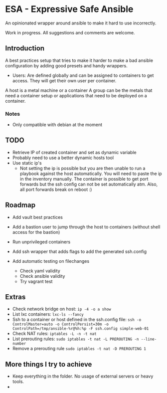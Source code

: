 # ESA - Expressive Safe Ansible

An opinionated wrapper around ansible to make it hard to use incorrectly.

Work in progress. All suggestions and comments are welcome.

## Introduction


A best practices setup that tries to make it harder to make a bad ansible configuration by adding good presets and handy wrappers.

- Users: Are defined globally and can be assigned to containers to get access. They will get their own user per container.

A host is a metal machine or a container
A group can be the metals that need a container setup or applications that need to be deployed on a container.

### Notes

- Only compatible with debian at the moment

## TODO

- Retrieve IP of created container and set as dynamic variable
- Probably need to use a better dynamic hosts tool
- Use static ip's
  - Not setting the ip is possible but you are then unable to run a playbook against the host automatically. You will need to paste the ip in the inventory manually. The container is possible to get port forwards but the ssh config can not be set automatically atm. Also, all port forwards break on reboot :)

## Roadmap

- Add vault best practices
- Add a bastion user to jump through the host to containers (without shell access for the bastion)
- Run unprivileged containers
- Add ssh wrapper that adds flags to add the generated ssh.config

- Add automatic testing on filechanges
  - Check yaml validity
  - Check ansible validity
  - Try vagrant test

## Extras

- Check network bridge on host: `ip -4 -o a show`
- List lxc containers: `lxc-ls --fancy`
- Ssh to a container or host defined in the ssh.config file: `ssh -o ControlMaster=auto -o ControlPersist=30m -o ControlPath=/tmp/ansible-%r@%h:%p -F ssh.config simple-web-01`
- Check NAT rules: `iptables -L -n -t nat`
- List prerouting rules: `sudo iptables -t nat -L PREROUTING -n --line-number`
- Remove a prerouting rule `sudo iptables -t nat -D PREROUTING 1`

## More things I try to achieve

- Keep everything in the folder. No usage of external servers or heavy tools.
- 